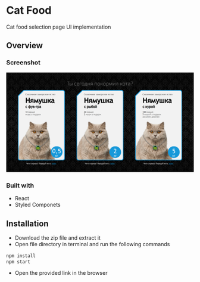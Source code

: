 # Cat Food

Cat food selection page UI implementation

## Overview

### Screenshot

![desktop preview](/desktop-screenshot.png "Desktop view")

### Built with

- React 
- Styled Componets

## Installation

- Download the zip file and extract it
- Open file directory in terminal and run the following commands
```
npm install
npm start
```
- Open the provided link in the browser

